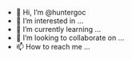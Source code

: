 - 👋 Hi, I’m @huntergoc
- 👀 I’m interested in ...
- 🌱 I’m currently learning ...
- 💞️ I’m looking to collaborate on ...
- 📫 How to reach me ...

<!---
huntergoc/huntergoc is a ✨ special ✨ repository because its `README.md` (this file) appears on your GitHub profile.
You can click the Preview link to take a look at your changes.
--->

